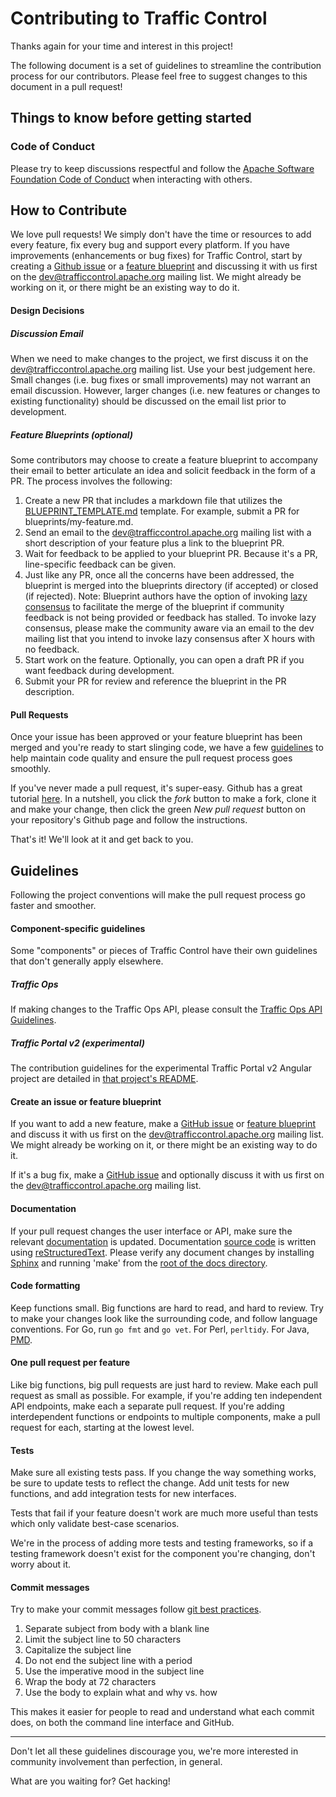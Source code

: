 <!--
    Licensed to the Apache Software Foundation (ASF) under one
    or more contributor license agreements.  See the NOTICE file
    distributed with this work for additional information
    regarding copyright ownership.  The ASF licenses this file
    to you under the Apache License, Version 2.0 (the
    "License"); you may not use this file except in compliance
    with the License.  You may obtain a copy of the License at

      http://www.apache.org/licenses/LICENSE-2.0

    Unless required by applicable law or agreed to in writing,
    software distributed under the License is distributed on an
    "AS IS" BASIS, WITHOUT WARRANTIES OR CONDITIONS OF ANY
    KIND, either express or implied.  See the License for the
    specific language governing permissions and limitations
    under the License.
-->

Contributing to Traffic Control
===============================
Thanks again for your time and interest in this project!

The following document is a set of guidelines to streamline the contribution
process for our contributors. Please feel free to suggest changes to this
document in a pull request!

Things to know before getting started
-------------------------------------
### Code of Conduct
Please try to keep discussions respectful and follow the
[Apache Software Foundation Code of Conduct](CODE_OF_CONDUCT.md) when
interacting with others.

How to Contribute
-----------------
We love pull requests! We simply don't have the time or resources to add every
feature, fix every bug and support every platform. If you have improvements
(enhancements or bug fixes) for Traffic Control, start by creating a
[Github issue](https://github.com/apache/trafficcontrol/issues) or a
[feature blueprint](blueprints/BLUEPRINT_TEMPLATE.md) and discussing it with us
first on the
[dev@trafficcontrol.apache.org](mailto:dev@trafficcontrol.apache.org) mailing
list. We might already be working on it, or there might be an existing way to do
it.

#### Design Decisions

##### Discussion Email
When we need to make changes to the project, we first discuss it on the
[dev@trafficcontrol.apache.org](mailto:dev@trafficcontrol.apache.org) mailing
list. Use your best judgement here. Small changes (i.e. bug fixes or small
improvements) may not warrant an email discussion. However, larger changes (i.e.
new features or changes to existing functionality) should be discussed on the
email list prior to development.

##### Feature Blueprints (optional)
Some contributors may choose to create a feature blueprint to accompany their
email to better articulate an idea and solicit feedback in the form of a PR. The
process involves the following:

1. Create a new PR that includes a markdown file that utilizes the
[BLUEPRINT_TEMPLATE.md](blueprints/BLUEPRINT_TEMPLATE.md)
template. For example, submit a PR for blueprints/my-feature.md.
1. Send an email to the
[dev@trafficcontrol.apache.org](mailto:dev@trafficcontrol.apache.org) mailing
list with a short description of your feature plus a link to the blueprint PR.
1. Wait for feedback to be applied to your blueprint PR. Because it's a PR,
line-specific feedback can be given.
1. Just like any PR, once all the concerns have been addressed, the blueprint is
merged into the blueprints directory (if accepted) or closed (if rejected). Note: Blueprint authors have the option of invoking <a href="https://community.apache.org/committers/lazyConsensus.html" target="_blank">lazy consensus</a> to facilitate the merge of the blueprint if community feedback is not being provided or feedback has stalled. To invoke lazy consensus, please make the community aware via an email to the dev mailing list that you intend to invoke lazy consensus after X hours with no feedback.
1. Start work on the feature. Optionally, you can open a draft PR if you want
feedback during development.
1. Submit your PR for review and reference the blueprint in the PR description.

#### Pull Requests
Once your issue has been approved or your feature blueprint has been merged and
you're ready to start slinging code, we have a few [guidelines](#guidelines)
to help maintain code quality and ensure the pull request process goes smoothly.

If you've never made a pull request, it's super-easy. Github has a great
tutorial [here](https://help.github.com/articles/using-pull-requests/). In a
nutshell, you click the _fork_ button to make a fork, clone it and make your
change, then click the green _New pull request_ button on your repository's
Github page and follow the instructions.

That's it! We'll look at it and get back to you.

Guidelines
----------
Following the project conventions will make the pull request process go faster
and smoother.

#### Component-specific guidelines
Some "components" or pieces of Traffic Control have their own guidelines that
don't generally apply elsewhere.

##### Traffic Ops
If making changes to the Traffic Ops API, please consult the
[Traffic Ops API Guidelines](https://traffic-control-cdn.readthedocs.io/en/latest/development/api_guidelines.html).

##### Traffic Portal v2 (experimental)
The contribution guidelines for the experimental Traffic Portal v2 Angular
project are detailed in
[that project's README](experimental/traffic-portal/README.md).

#### Create an issue or feature blueprint
If you want to add a new feature, make a
[GitHub issue](https://github.com/apache/trafficcontrol/issues) or
[feature blueprint](blueprints/BLUEPRINT_TEMPLATE.md) and discuss it with us
first on the
[dev@trafficcontrol.apache.org](mailto:dev@trafficcontrol.apache.org) mailing
list. We might already be working on it, or there might be an existing way to do
it.

If it's a bug fix, make a
[GitHub issue](https://github.com/apache/trafficcontrol/issues) and optionally
discuss it with us first on the
[dev@trafficcontrol.apache.org](mailto:dev@trafficcontrol.apache.org) mailing
list.

#### Documentation
If your pull request changes the user interface or API, make sure the relevant
[documentation](http://trafficcontrol.apache.org/docs/latest/index.html) is
updated. Documentation [source code](docs/source) is written using
[reStructuredText](https://en.wikipedia.org/wiki/ReStructuredText). Please
verify any document changes by installing
[Sphinx](http://www.sphinx-doc.org/en/stable/) and running 'make' from the
[root of the docs directory](docs).

#### Code formatting
Keep functions small. Big functions are hard to read, and hard to review. Try to
make your changes look like the surrounding code, and follow language
conventions. For Go, run `go fmt` and `go vet`. For Perl, `perltidy`. For Java,
[PMD](https://pmd.github.io).

#### One pull request per feature
Like big functions, big pull requests are just hard to review. Make each pull
request as small as possible. For example, if you're adding ten independent API
endpoints, make each a separate pull request. If you're adding interdependent
functions or endpoints to multiple components, make a pull request for each,
starting at the lowest level.

#### Tests
Make sure all existing tests pass. If you change the way something works, be
sure to update tests to reflect the change. Add unit tests for new functions,
and add integration tests for new interfaces.

Tests that fail if your feature doesn't work are much more useful than tests
which only validate best-case scenarios.

We're in the process of adding more tests and testing frameworks, so if a
testing framework doesn't exist for the component you're changing, don't worry
about it.

#### Commit messages
Try to make your commit messages follow
[git best practices](http://chris.beams.io/posts/git-commit/).
1. Separate subject from body with a blank line
1. Limit the subject line to 50 characters
1. Capitalize the subject line
1. Do not end the subject line with a period
1. Use the imperative mood in the subject line
1. Wrap the body at 72 characters
1. Use the body to explain what and why vs. how

This makes it easier for people to read and understand what each commit does, on
both the command line interface and GitHub.

---

Don't let all these guidelines discourage you, we're more interested in
community involvement than perfection, in general.

What are you waiting for? Get hacking!
